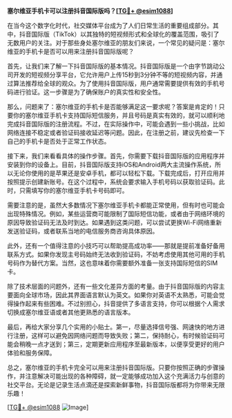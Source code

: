 **塞尔维亚手机卡可以注册抖音国际版吗？[[TG💪+ @esim1088](https://t.me/s/esim1088)]**

在当今这个数字化时代，社交媒体平台成为了人们日常生活的重要组成部分。其中，抖音国际版（TikTok）以其独特的短视频形式和全球化的覆盖范围，吸引了无数用户的关注。对于那些身处塞尔维亚的朋友们来说，一个常见的疑问是：塞尔维亚的手机卡是否可以用来注册抖音国际版呢？

首先，让我们来了解一下抖音国际版的基本情况。抖音国际版是一个由字节跳动公司开发的短视频分享平台，它允许用户上传15秒到3分钟不等的短视频内容，并通过算法推荐给全球的观众。为了使用抖音国际版，用户通常需要提供有效的手机号码进行验证。这一步骤是为了确保账户的真实性和安全性。

那么，问题来了：塞尔维亚的手机卡是否能够满足这一要求呢？答案是肯定的！只要你的塞尔维亚手机卡支持国际短信服务，并且号码是真实有效的，就可以顺利地完成抖音国际版的注册流程。不过，在实际操作中，可能会遇到一些小挑战，比如网络连接不稳定或者验证码接收延迟等问题。因此，在注册之前，建议先检查一下自己的手机卡是否处于正常工作状态。

接下来，我们来看看具体的操作步骤。首先，你需要下载抖音国际版的应用程序并安装到你的设备上。目前，抖音国际版支持iOS和Android两大主流操作系统，所以无论你使用的是苹果还是安卓手机，都可以轻松下载。下载完成后，打开应用并按照提示创建新账号。在这个过程中，系统会要求输入手机号码以获取验证码。此时，只需填写你的塞尔维亚手机卡号码即可。

需要注意的是，虽然大多数情况下塞尔维亚手机卡都能正常使用，但有时也可能会出现特殊情况。例如，某些运营商可能限制了国际短信功能，或者由于网络环境的原因导致验证码无法及时到达。如果遇到这类问题，可以尝试更换Wi-Fi网络重新发送验证码，或者联系当地的电信服务商咨询具体原因。

此外，还有一个值得注意的小技巧可以帮助提高成功率——那就是提前准备好备用联系方式。如果你发现主号码始终无法收到验证码，不妨考虑使用其他可用的手机号码作为替代方案。当然，这也意味着你需要额外准备一张支持国际短信的SIM卡。

除了技术层面的问题外，还有一些文化差异方面的考量。由于抖音国际版的内容主要面向全球市场，因此其界面语言默认为英文。如果你对英语不太熟悉，可能会觉得操作起来有些困难。不过别担心，抖音提供了多语言支持，你可以根据个人需求切换成塞尔维亚语或者其他更熟悉的语言版本。

最后，再给大家分享几个实用的小贴士。第一，尽量选择信号强、网速快的地方进行注册，这样可以避免因网络问题而导致失败；第二，保持耐心，有时候验证码可能会稍晚一点才送到；第三，定期更新应用程序至最新版本，以便享受更好的用户体验和服务保障。

总之，塞尔维亚的手机卡完全可以用来注册抖音国际版。只要你按照正确的步骤操作，并注意解决可能出现的各种障碍，就一定能够成功加入这个充满活力与创意的社交平台。无论是记录生活点滴还是探索新鲜事物，抖音国际版都将为你带来无限乐趣！

[[TG💪+ @esim1088](https://t.me/s/esim1088) ![Image](https://i.postimg.cc/4NQfJmqS/Snipaste-2025-05-13-00-14-12.png)]